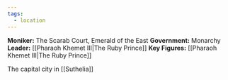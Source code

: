 ```yaml
---
tags:
  - location
---
```

**Moniker:** The Scarab Court, Emerald of the East
**Government:** Monarchy
**Leader:** [[Pharaoh Khemet III|The Ruby Prince]]
**Key Figures:** [[Pharaoh Khemet III|The Ruby Prince]]


The capital city in [[Suthelia]]
